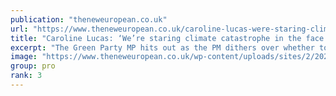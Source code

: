 ```yaml
---
publication: "theneweuropean.co.uk"
url: "https://www.theneweuropean.co.uk/caroline-lucas-were-staring-climate-catastrophe-in-the-face-and-sunak-is-looking-the-other-way/"
title: "Caroline Lucas: ‘We’re staring climate catastrophe in the face and Sunak is looking the other way’"
excerpt: "The Green Party MP hits out as the PM dithers over whether to attend COP27, and points to real environmental leadership elsewhere"
image: "https://www.theneweuropean.co.uk/wp-content/uploads/sites/2/2022/11/GettyImages-1244080666-e1667228202277.jpg"
group: pro
rank: 3
---
```

